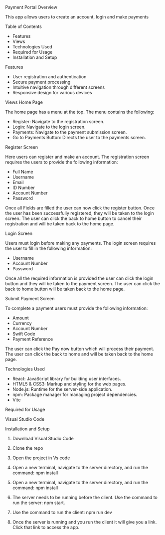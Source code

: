 Payment Portal
Overview

This app allows users to create an account, login and make payments

 Table of Contents

- Features
- Views
- Technologies Used
- Required for Usage
- Installation and Setup

 Features

- User registration and authentication
- Secure payment processing
- Intuitive navigation through different screens
- Responsive design for various devices

Views
Home Page

The home page has a menu at the top. The menu contains the following:
  - Register: Navigate to the registration screen.
  - Login: Navigate to the login screen.
  - Payments: Navigate to the payment submission screen.
  - Go to Payments Button: Directs the user to the payments screen.

Register Screen

Here users can register and make an account. The registration screen requires the users to provide the following information:
  - Full Name
  - Username
  - Email
  - ID Number
  - Account Number
  - Password

Once all Fields are filled the user can now click the register button. Once the user has been successfully registered, they will be taken to the login screen. The user can click the back to home button to cancel their registration and will be taken back to the home page.

Login Screen

Users must login before making any payments. The login screen requires the user to fill in the following information:
  - Username
  - Account Number
  - Password
    

Once all the required information is provided the user can click the login button and they will be taken to the payment screen. The user can click the back to home button will be taken back to the home page.

Submit Payment Screen

To complete a payment users must provide the following information:
  - Amount
  - Currency
  - Account Number
  - Swift Code
  - Payment Reference

The user can click the Pay now button which will process their payment. The user can click the back to home and will be taken back to the home page.

Technologies Used

- React: JavaScript library for building user interfaces. 
- HTML5 & CSS3: Markup and styling for the web pages. 
- Node.js: Runtime for the server-side application. 
- npm: Package manager for managing project dependencies. 
- Vite

Required for Usage

Visual Studio Code

Installation and Setup

1.	Download Visual Studio Code

2.	Clone the repo

3.	Open the project in Vs code


4.	Open a new terminal, navigate to the server directory, and run the command: npm install

5.	Open a new terminal, navigate to the server directory, and run the command: npm install

6.	The server needs to be running before the client. Use the command to run the server: npm start. 

7.	Use the command to run the client: npm run dev

8.	Once the server is running and you run the client it will give you a link. Click that link to access the app.






